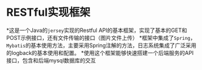 RESTful实现框架
========

*这是一个Java的`jersey`实现的Restful API的基本框架，实现了基本的GET和POST示例接口，还有文件传输的接口（图片文件上传）
*框架中集成了`Spring`，`Mybatis`的基本使用方法，主要采用Spring注解的方法，日志系统集成了广泛采用的logback的基本使用和配置。
*使用这个框架能够快速搭建一个后端服务的API接口，包含和后端mysql数据库的交互

